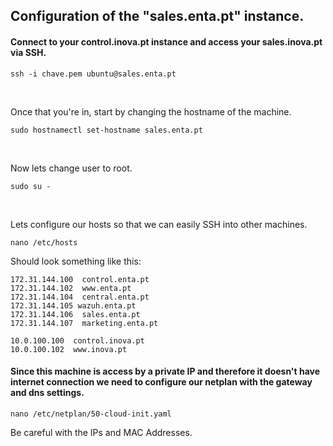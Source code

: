 ## Configuration of the "sales.enta.pt" instance.

#### Connect to your control.inova.pt instance and access your sales.inova.pt via SSH.

```
ssh -i chave.pem ubuntu@sales.enta.pt
```

<br>

Once that you're in, start by changing the hostname of the machine.

```
sudo hostnamectl set-hostname sales.enta.pt
```

<br>

Now lets change user to root.
```
sudo su -
```

<br>

Lets configure our hosts so that we can easily SSH into other machines.
```
nano /etc/hosts
```
Should look something like this: 
```
172.31.144.100  control.enta.pt
172.31.144.102  www.enta.pt
172.31.144.104  central.enta.pt
172.31.144.105 wazuh.enta.pt
172.31.144.106  sales.enta.pt
172.31.144.107  marketing.enta.pt

10.0.100.100  control.inova.pt
10.0.100.102  www.inova.pt
```
#### Since this machine is access by a private IP and therefore it doesn't have internet connection we need to configure our netplan with the gateway and dns settings.
```
nano /etc/netplan/50-cloud-init.yaml
```
Be careful with the IPs and MAC Addresses.
```
network:
    ethernets:
        eth0:
            dhcp4: true
            dhcp4-overrides:
                use-dns: false
                use-routes: false
            routes:
              - to: 0.0.0.0/0
                via: 172.31.144.101
                on-link: true
            nameservers:
                search: [enta.pt, inova.pt]
                addresses: [172.31.144.100, 10.0.100.100]
            dhcp6: false
            match:
                macaddress: 06:4c:7d:76:a4:3b
            set-name: eth0
    version: 2
```
#### Now lets start installing the packages we will need.
Update the Operating System.
```
apt update && apt upgrade -y
```

<br>

Install the packages that we will be using in our instance.
```
apt install -y xfce4 xfce4-goodies xrdp chromium-browser filezilla nfs-common nis
```

---

#### Graphic Interface

By executing the previous command, you get a graphic interface installed on your instance in which you can use a RDP Client to connect to it.

Exit the root so that you can execute this comand.
Note: This is important for you connection, otherwise it won't work.
```
exit
```
```
echo xfce4-session > ~/.xsession
```
```
sudo su -
```

<br>

There you go, you graphic interface is ready to be used.

#### NFS Client

Since we're already installed the NFS on the client we just need to do some simple configurations.
Make a directory to share the files.
```
mkdir -p /mnt/raid5_homes
```

<br>

Mount the file system
```
mount -t nfs 10.0.100.104:/mnt/raid5_homes /mnt/raid5_homes
```

Copy the last line.
```
cat /etc/mtab
```

<br>

Paste the line you just copied and add "nofail".
```
nano /etc/fstab
```

#### NIS Client

For nis you have to add this line: ypserver central.inova.pt
```
nano /etc/yp.conf
```

<br>

Type "nis" in front of "passwd", "group", "shadow" and "hosts"
```
nano /etc/nsswitch.conf
```
```
passwd:         files systemd nis
group:          files systemd nis
shadow:         files nis
gshadow:        files

hosts:          files mdns4_minimal [NOTFOUND=return] dns nis
networks:       files

protocols:      db files
services:       db files
ethers:         db files
rpc:            db files

netgroup:       nis
```

<br> 

Add this line: session optional        pam_mkhomedir.so skel=/etc/skel umask=077
```
nano /etc/pam.d/common-session 
```

